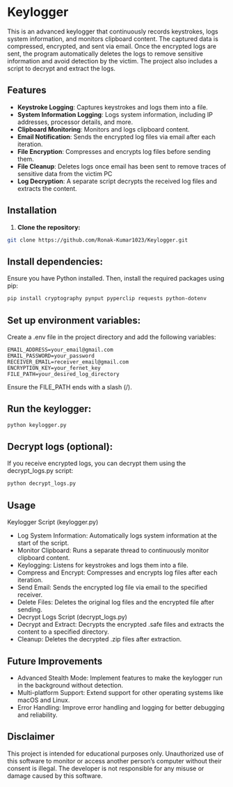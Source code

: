 # Keylogger

This is an advanced keylogger that continuously records keystrokes, logs system information, and monitors clipboard content. The captured data is compressed, encrypted, and sent via email. Once the encrypted logs are sent, the program automatically deletes the logs to remove sensitive information and avoid detection by the victim. The project also includes a script to decrypt and extract the logs.

## Features

- **Keystroke Logging**: Captures keystrokes and logs them into a file.
- **System Information Logging**: Logs system information, including IP addresses, processor details, and more.
- **Clipboard Monitoring**: Monitors and logs clipboard content.
- **Email Notification**: Sends the encrypted log files via email after each iteration.
- **File Encryption**: Compresses and encrypts log files before sending them.
- **File Cleanup**: Deletes logs once email has been sent to remove traces of sensitive data from the victim PC
- **Log Decryption**: A separate script decrypts the received log files and extracts the content.

## Installation

1. **Clone the repository:**

```bash
git clone https://github.com/Ronak-Kumar1023/Keylogger.git
```

## Install dependencies:

Ensure you have Python installed. Then, install the required packages using pip:

```bash
pip install cryptography pynput pyperclip requests python-dotenv
```

## Set up environment variables:

Create a .env file in the project directory and add the following variables:

```
EMAIL_ADDRESS=your_email@gmail.com
EMAIL_PASSWORD=your_password
RECEIVER_EMAIL=receiver_email@gmail.com
ENCRYPTION_KEY=your_fernet_key
FILE_PATH=your_desired_log_directory
```

Ensure the FILE_PATH ends with a slash (/).

## Run the keylogger:

```bash
python keylogger.py
```

## Decrypt logs (optional):

If you receive encrypted logs, you can decrypt them using the decrypt_logs.py script:

```bash
python decrypt_logs.py
```

## Usage
Keylogger Script (keylogger.py)
- Log System Information: Automatically logs system information at the start of the script.
- Monitor Clipboard: Runs a separate thread to continuously monitor clipboard content.
- Keylogging: Listens for keystrokes and logs them into a file.
- Compress and Encrypt: Compresses and encrypts log files after each iteration.
- Send Email: Sends the encrypted log file via email to the specified receiver.
- Delete Files: Deletes the original log files and the encrypted file after sending.
- Decrypt Logs Script (decrypt_logs.py)
- Decrypt and Extract: Decrypts the encrypted .safe files and extracts the content to a specified directory.
- Cleanup: Deletes the decrypted .zip files after extraction.

## Future Improvements
- Advanced Stealth Mode: Implement features to make the keylogger run in the background without detection.
- Multi-platform Support: Extend support for other operating systems like macOS and Linux.
- Error Handling: Improve error handling and logging for better debugging and reliability.


## Disclaimer
This project is intended for educational purposes only. Unauthorized use of this software to monitor or access another person’s computer without their consent is illegal. The developer is not responsible for any misuse or damage caused by this software.

